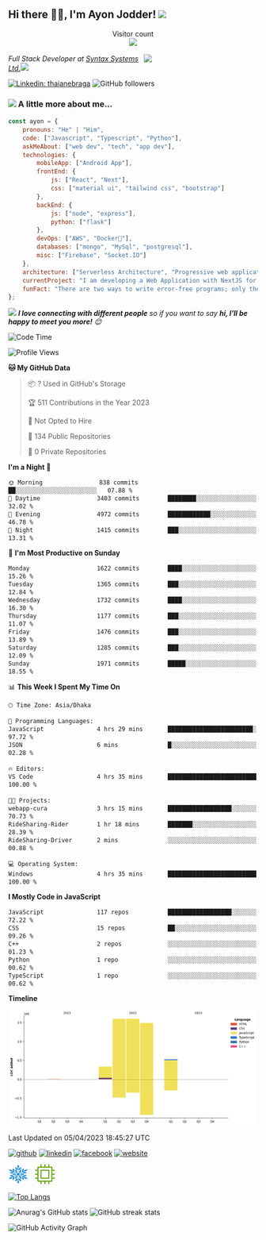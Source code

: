 
<h2>Hi there 👋🏻, I'm Ayon Jodder! <img src="https://media.giphy.com/media/12oufCB0MyZ1Go/giphy.gif" width="50"></h2>

<p align="center"> 
  Visitor count<br>
  <img src="https://profile-counter.glitch.me/AyonJD/count.svg" />
</p>

<img align='right' src="https://media.giphy.com/media/M9gbBd9nbDrOTu1Mqx/giphy.gif" width="230">
<p><em>Full Stack Developer at <a href="#">Syntax Systems Ltd.</a><img src="https://media.giphy.com/media/WUlplcMpOCEmTGBtBW/giphy.gif" width="30"> 
</em></p>

<!-- ![A MERN Stack Developer](https://raw.githubusercontent.com/AyonJD/AyonJD/main/cover.jpg) -->

[![Linkedin: thaianebraga](https://img.shields.io/badge/-ayon-blue?style=flat-square&logo=Linkedin&logoColor=white&link=https://www.linkedin.com/in/ayon-jodder/)](https://www.linkedin.com/in/ayon-jodder/)
![GitHub followers](https://img.shields.io/github/followers/AyonJD?label=Follow&style=social)

### <img src="https://media.giphy.com/media/VgCDAzcKvsR6OM0uWg/giphy.gif" width="50"> A little more about me... 

```javascript
const ayon = {
    pronouns: "He" | "Him",
    code: ["Javascript", "Typescript", "Python"],
    askMeAbout: ["web dev", "tech", "app dev"],
    technologies: {
        mobileApp: ["Android App"],
        frontEnd: {
            js: ["React", "Next"],
            css: ["material ui", "tailwind css", "bootstrap"]
        },
        backEnd: {
            js: ["node", "express"],
            python: ["flask"]
        },
        devOps: ["AWS", "Docker🐳"],
        databases: ["mongo", "MySql", "postgresql"],
        misc: ["Firebase", "Socket.IO"]
    },
    architecture: ["Serverless Architecture", "Progressive web applications", "Single page applications"],
    currentProject: "I am developing a Web Application with NextJS for Syntax Systems Ltd."
    funFact: "There are two ways to write error-free programs; only the third one works"
};
```
<img src="https://media.giphy.com/media/LnQjpWaON8nhr21vNW/giphy.gif" width="60"> <em><b>I love connecting with different people</b> so if you want to say <b>hi, I'll be happy to meet you more!</b> 😊</em>

<!--START_SECTION:waka-->
![Code Time](http://img.shields.io/badge/Code%20Time-53%20hrs%2041%20mins-blue)

![Profile Views](http://img.shields.io/badge/Profile%20Views-10-blue)

**🐱 My GitHub Data** 

> 📦 ? Used in GitHub's Storage 
 > 
> 🏆 511 Contributions in the Year 2023
 > 
> 🚫 Not Opted to Hire
 > 
> 📜 134 Public Repositories 
 > 
> 🔑 0 Private Repositories 
 > 
**I'm a Night 🦉** 

```text
🌞 Morning                838 commits         ██░░░░░░░░░░░░░░░░░░░░░░░   07.88 % 
🌆 Daytime                3403 commits        ████████░░░░░░░░░░░░░░░░░   32.02 % 
🌃 Evening                4972 commits        ████████████░░░░░░░░░░░░░   46.78 % 
🌙 Night                  1415 commits        ███░░░░░░░░░░░░░░░░░░░░░░   13.31 % 
```
📅 **I'm Most Productive on Sunday** 

```text
Monday                   1622 commits        ████░░░░░░░░░░░░░░░░░░░░░   15.26 % 
Tuesday                  1365 commits        ███░░░░░░░░░░░░░░░░░░░░░░   12.84 % 
Wednesday                1732 commits        ████░░░░░░░░░░░░░░░░░░░░░   16.30 % 
Thursday                 1177 commits        ███░░░░░░░░░░░░░░░░░░░░░░   11.07 % 
Friday                   1476 commits        ███░░░░░░░░░░░░░░░░░░░░░░   13.89 % 
Saturday                 1285 commits        ███░░░░░░░░░░░░░░░░░░░░░░   12.09 % 
Sunday                   1971 commits        █████░░░░░░░░░░░░░░░░░░░░   18.55 % 
```


📊 **This Week I Spent My Time On** 

```text
🕑︎ Time Zone: Asia/Dhaka

💬 Programming Languages: 
JavaScript               4 hrs 29 mins       ████████████████████████░   97.72 % 
JSON                     6 mins              █░░░░░░░░░░░░░░░░░░░░░░░░   02.28 % 

🔥 Editors: 
VS Code                  4 hrs 35 mins       █████████████████████████   100.00 % 

🐱‍💻 Projects: 
webapp-cura              3 hrs 15 mins       ██████████████████░░░░░░░   70.73 % 
RideSharing-Rider        1 hr 18 mins        ███████░░░░░░░░░░░░░░░░░░   28.39 % 
RideSharing-Driver       2 mins              ░░░░░░░░░░░░░░░░░░░░░░░░░   00.88 % 

💻 Operating System: 
Windows                  4 hrs 35 mins       █████████████████████████   100.00 % 
```

**I Mostly Code in JavaScript** 

```text
JavaScript               117 repos           ██████████████████░░░░░░░   72.22 % 
CSS                      15 repos            ██░░░░░░░░░░░░░░░░░░░░░░░   09.26 % 
C++                      2 repos             ░░░░░░░░░░░░░░░░░░░░░░░░░   01.23 % 
Python                   1 repo              ░░░░░░░░░░░░░░░░░░░░░░░░░   00.62 % 
TypeScript               1 repo              ░░░░░░░░░░░░░░░░░░░░░░░░░   00.62 % 
```



**Timeline**

![Lines of Code chart](https://raw.githubusercontent.com/AyonJD/AyonJD/master/assets/bar_graph.png)


 Last Updated on 05/04/2023 18:45:27 UTC
<!--END_SECTION:waka-->


[<img src='https://cdn.jsdelivr.net/npm/simple-icons@3.0.1/icons/github.svg' alt='github' height='40'>](https://github.com/AyonJD)  [<img src='https://cdn.jsdelivr.net/npm/simple-icons@3.0.1/icons/linkedin.svg' alt='linkedin' height='40'>](https://www.linkedin.com/in/ayon-jodder/)  [<img src='https://cdn.jsdelivr.net/npm/simple-icons@3.0.1/icons/facebook.svg' alt='facebook' height='40'>](https://www.facebook.com/ayon.jodder.75)  [<img src='https://cdn.jsdelivr.net/npm/simple-icons@3.0.1/icons/icloud.svg' alt='website' height='40'>](https://ayon-jodder-portfolio.web.app/)  

<a href='https://archiveprogram.github.com/'><img src='https://raw.githubusercontent.com/acervenky/animated-github-badges/master/assets/acbadge.gif' width='40' height='40'></a> <a href='https://docs.github.com/en/developers'><img src='https://raw.githubusercontent.com/acervenky/animated-github-badges/master/assets/devbadge.gif' width='40' height='40'></a> 

[![Top Langs](https://github-readme-stats.vercel.app/api/top-langs/?username=AyonJD&theme=cobalt)](https://github.com/anuraghazra/github-readme-stats)

![Anurag's GitHub stats](https://github-readme-stats.vercel.app/api?username=AyonJD&show_icons=true&theme=cobalt) ![GitHub streak stats](https://github-readme-streak-stats.herokuapp.com/?user=AyonJD&theme=cobalt)  

![GitHub Activity Graph](https://activity-graph.herokuapp.com/graph?username=AyonJD&theme=cobalt)  




